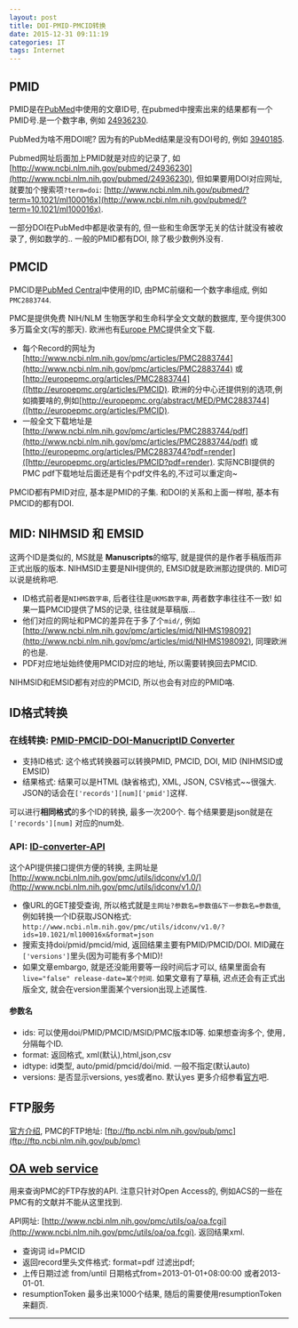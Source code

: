```yaml
---
layout: post
title: DOI-PMID-PMCID转换
date: 2015-12-31 09:11:19
categories: IT
tags: Internet
---
```


## PMID

PMID是在[PubMed](http://www.ncbi.nlm.nih.gov/pubmed)中使用的文章ID号, 在pubmed中搜索出来的结果都有一个PMID号.是一个数字串, 例如 [24936230](http://www.ncbi.nlm.nih.gov/pubmed/24936230). 

PubMed为啥不用DOI呢? 因为有的PubMed结果是没有DOI号的, 例如 [3940185](http://www.ncbi.nlm.nih.gov/pubmed/3940185).

Pubmed网址后面加上PMID就是对应的记录了, 如[http://www.ncbi.nlm.nih.gov/pubmed/24936230](http://www.ncbi.nlm.nih.gov/pubmed/24936230), 但如果要用DOI对应网址, 就要加个搜索项`?term=doi`: [http://www.ncbi.nlm.nih.gov/pubmed/?term=10.1021/ml100016x](http://www.ncbi.nlm.nih.gov/pubmed/?term=10.1021/ml100016x).

一部分DOI在PubMed中都是收录有的, 但一些和生命医学无关的估计就没有被收录了, 例如数学的.. 一般的PMID都有DOI, 除了极少数例外没有. 

## PMCID

PMCID是[PubMed Central](http://www.ncbi.nlm.nih.gov/pmc/)中使用的ID, 由PMC前缀和一个数字串组成, 例如 `PMC2883744`.

PMC是提供免费 NIH/NLM 生物医学和生命科学全文文献的数据库, 至今提供300多万篇全文(写的那天). 欧洲也有[Europe PMC](http://europepmc.org)提供全文下载. 

- 每个Record的网址为[http://www.ncbi.nlm.nih.gov/pmc/articles/PMC2883744](http://www.ncbi.nlm.nih.gov/pmc/articles/PMC2883744) 或 [http://europepmc.org/articles/PMC2883744]([http://europepmc.org/articles/PMCID). 欧洲的分中心还提供别的选项,例如摘要啥的,例如[http://europepmc.org/abstract/MED/PMC2883744]([http://europepmc.org/articles/PMCID).
- 一般全文下载地址是[http://www.ncbi.nlm.nih.gov/pmc/articles/PMC2883744/pdf](http://www.ncbi.nlm.nih.gov/pmc/articles/PMC2883744/pdf) 或 [http://europepmc.org/articles/PMC2883744?pdf=render]([http://europepmc.org/articles/PMCID?pdf=render). 实际NCBI提供的PMC pdf下载地址后面还是有个pdf文件名的,不过可以重定向~

PMCID都有PMID对应, 基本是PMID的子集. 和DOI的关系和上面一样啦, 基本有PMCID的都有DOI.

## MID: NIHMSID 和 EMSID

这两个ID是类似的, MS就是 **Manuscripts**的缩写, 就是提供的是作者手稿版而非正式出版的版本. NIHMSID主要是NIH提供的, EMSID就是欧洲那边提供的. MID可以说是统称吧.

- ID格式前者是`NIHMS数字串`, 后者往往是`UKMS数字串`, 两者数字串往往不一致! 如果一篇PMCID提供了MS的记录, 往往就是草稿版... 
- 他们对应的网址和PMC的差异在于多了个`mid/`, 例如 [http://www.ncbi.nlm.nih.gov/pmc/articles/mid/NIHMS198092](http://www.ncbi.nlm.nih.gov/pmc/articles/mid/NIHMS198092), 同理欧洲的也是.
- PDF对应地址始终使用PMCID对应的地址, 所以需要转换回去PMCID.

NIHMSID和EMSID都有对应的PMCID, 所以也会有对应的PMID咯.

## ID格式转换

### 在线转换: [PMID-PMCID-DOI-ManucriptID Converter](http://www.ncbi.nlm.nih.gov/pmc/pmctopmid/)

- 支持ID格式: 这个格式转换器可以转换PMID, PMCID, DOI, MID (NIHMSID或EMSID)
- 结果格式: 结果可以是HTML (缺省格式), XML, JSON, CSV格式~~很强大. JSON的话会在`['records'][num]['pmid']`这样.

可以进行**相同格式**的多个ID的转换, 最多一次200个. 每个结果要是json就是在`['records'][num]` 对应的num处.

### API: [ID-converter-API](http://www.ncbi.nlm.nih.gov/pmc/utils/idconv/v1.0/)

这个API提供接口提供方便的转换, 主网址是[http://www.ncbi.nlm.nih.gov/pmc/utils/idconv/v1.0/](http://www.ncbi.nlm.nih.gov/pmc/utils/idconv/v1.0/)

- 像URL的GET接受查询, 所以格式就是`主网址?参数名=参数值&下一参数名=参数值`, 例如转换一个ID获取JSON格式: `http://www.ncbi.nlm.nih.gov/pmc/utils/idconv/v1.0/?ids=10.1021/ml100016x&format=json`
- 搜索支持doi/pmid/pmcid/mid, 返回结果主要有PMID/PMCID/DOI. MID藏在`['versions']`里头(因为可能有多个MID)!
- 如果文章embargo, 就是还没能用要等一段时间后才可以, 结果里面会有`live="false" release-date=某个时间`. 如果文章有了草稿, 迟点还会有正式出版全文, 就会在version里面某个version出现上述属性.

#### 参数名

- ids: 可以使用doi/PMID/PMCID/MSID/PMC版本ID等. 如果想查询多个, 使用`,`分隔每个ID.
- format: 返回格式, xml(默认),html,json,csv 
- idtype: id类型, auto/pmid/pmcid/doi/mid. 一般不指定(默认auto)
- versions: 是否显示versions, yes或者no. 默认yes
更多介绍参看[官方](http://www.ncbi.nlm.nih.gov/pmc/tools/id-converter-api/)吧.

## FTP服务

[官方介绍](http://www.ncbi.nlm.nih.gov/pmc/tools/ftp/), PMC的FTP地址: [ftp://ftp.ncbi.nlm.nih.gov/pub/pmc](ftp://ftp.ncbi.nlm.nih.gov/pub/pmc)

## [OA web service](http://www.ncbi.nlm.nih.gov/pmc/tools/oa-service/) 

用来查询PMC的FTP存放的API. 注意只针对Open Access的, 例如ACS的一些在PMC有的文献并不能从这里找到.

API网址: [http://www.ncbi.nlm.nih.gov/pmc/utils/oa/oa.fcgi](http://www.ncbi.nlm.nih.gov/pmc/utils/oa/oa.fcgi). 返回结果xml.

- 查询词 id=PMCID
- 返回record里头文件格式: format=pdf 过滤出pdf; 
- 上传日期过滤 from/until 日期格式from=2013-01-01+08:00:00 或者2013-01-01. 
- resumptionToken 最多出来1000个结果, 随后的需要使用resumptionToken 来翻页. 



------
